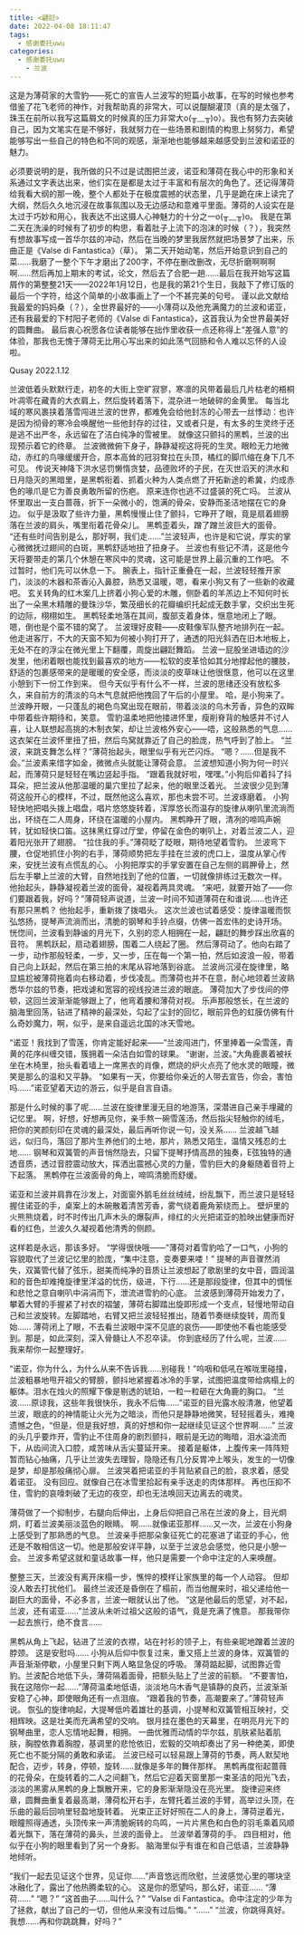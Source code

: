 ```yaml
---
title: <翩跹>
date: 2022-04-08 18:11:47
tags:
  - 感谢委托uwu
categories:
  - 感谢委托uwu
    - 兰波
---
```

这是为薄荷家的大雪豹——死亡的宣告人兰波写的短篇小故事，在写的时候也参考借鉴了花飞老师的神作，对我帮助真的非常大，可以说醍醐灌顶（真的是太强了，珠玉在前所以我写这篇屑文的时候真的压力非常大o(╥﹏╥)o）。我也有努力去突破自己，因为文笔实在是不够好，我就努力在一些场景和剧情的构思上努努力，希望能够写出一些自己的特色和不同的观感，渐渐地也能够越来越感受到兰波和诺亚的魅力。
<!-- more -->
必须要说明的是，我所做的只不过是试图把兰波，诺亚和薄荷在我心中的形象和关系通过文字表达出来，他们实在是都是太过于丰富和有层次的角色了。还记得薄荷给我看大纲的那一晚，整个人都处于在极度震撼的状态里，几乎是跪在床上读完了大纲，然后久久地沉浸在故事氛围以及无边感动和意难平里面。薄荷的人设实在是太过于巧妙和用心，我表达不出这摄人心神魅力的十分之一o(╥﹏╥)o。
我是在第二天在洗澡的时候有了初步的构思，看着肚子上流下的泡沫的时候（？），我突然有想故事写成一首华尔兹的冲动，然后在当晚的梦里我居然就把场景梦了出来，乐曲正是《Valse di Fantastica》（草）。
第二天开始动笔，然后开始意识到自己的菜……我磨了一整个下午才磨出了200字，不停在删改删改，无尽折磨啊啊啊啊……然后再加上期末的考试，论文，然后去了合肥一趟……最后在我开始写这篇屑作的第整整21天——2022年1月12日，也是我的第21个生日，我敲下了修订版的最后一个字符，给这个简单的小故事画上了一个不甚完美的句号。
谨以此文献给我最爱的妈妈桑（？），全世界最好的——小薄荷以及他充满魔力的兰波和诺亚，还有我最爱的下村阳子老师的《Valse di Fantastica》，这首我认为全世界最美好的圆舞曲。
最后衷心祝愿各位读者能够在拙作里收获一点还称得上“差强人意”的体验，那我也无愧于薄荷无比用心写出来的如此荡气回肠和令人难以忘怀的人设啦。


Qusay
2022.1.12


兰波低着头默默行走，初冬的大街上空旷寂寥，寒凛的风带着最后几片枯老的梧桐叶凋零在藏青的大衣肩上，然后旋转着落下，混杂进一地破碎的金黄里。
每当北域的寒风裹挟着落雪闯进兰波的世界，都难免会给他封冻的心带去一丝悸动：也许是因为彻骨的寒冷会唤醒他一些他封存的过往，又或者只是，有太多的生灵终于还是逃不出严冬，永远留在了洁白纯净的雪被里。
就像这只颤抖的黑鹎，兰波的出现预示着它的终章。
兰波微微俯下身子，静静凝视这将死的生灵。眼睑无力地微动，赤红的鸟喙缓缓开合，原本高耸的冠羽耷拉在头顶，橘红的脚爪缩在身下几不可见。
传说天神降下洪水惩罚懒惰贪婪，品德败坏的子民，在灭世滔天的洪水和日月隐灭的黑暗里，是黑鹎衔着、抓着火种为人类点燃了开拓新途的希冀，灼成赤色的喙爪是它为善良勇敢所留的伤疤。
原来连你也逃不过盛装的死亡吗。
兰波从怀里取出一支白蔷薇，折下一朵微小的，饱满的骨朵，安静而圣洁地摆在它的身边。
似乎是汲取了些许力量，黑鹎慢慢止住了颤抖，它睁开了眼，竟是扇着翅膀落在兰波的肩头，嘴里衔着花骨朵儿。
黑鹎歪着头，蹭了蹭兰波巨大的面骨。
“还有些时间告别是么，那好啊，我们走……”兰波轻声，也许是和它说，厚实的掌心微微抚过翅间的白斑，黑鹎舒适地扭了扭身子。
兰波也有些记不清，这是他今天将要带走的第几个休憩在寒风中的灵魂，这可能是世界上最沉重的工作吧。
不过暂时，他们先可以休息一下。
腕表上，指针正重叠在一起，兰波轻轻推开家门，淡淡的木器和茶香沁入鼻腔，熟悉又温暖，嗯，看来小狗又有了一些新的收藏吧。
玄关转角的红木案几上挤着小狗心爱的木雕，侧卧着的羊羔边上不知何时长出了一朵黑木精雕的曼珠沙华，繁茂细长的花瓣编织托起成无数手掌，交织出生死的边际，栩栩如生。
黑鹎轻柔地落在其间，腹部支着身体，惬意地闭上了眼。
嗯，倒也是个蛮不错的窝了。
兰波理好皮鞋——皮鞋像军队整齐地排列在一起。
他走进客厅，不大的天窗不知为何被小狗打开了，通透的阳光斜洒在旧木地板上，无处不在的浮尘在微光里上下翻覆，周旋出翩跹舞蹈。
兰波一屁股坐进墙边的沙发里，他闭着眼也能找到最喜欢的地方——松软的皮革恰如其分地撑起他的腰肢，舒适的包裹感带来的是暖暖的安全感，而淡淡的皮草味让他很惬意，他可以在这里小憩到下一份工作到来。
但今天似乎有什么不一样，兰波的思绪还没有放松多久，来自前方的清淡的乌木气息就把他拽回了午后的小屋里。
哈，是小狗来了。
兰波睁开眼，一只蓬乱的褐色鸟窝出现在眼前，带着淡淡的乌木芳香，异色的双眸中带着些许期待和，笑意。
雪豹温柔地把他搂进怀里，瘦削脊背的触感并不讨人喜，让人联想起高挑的木制衣架，却让兰波格外安心——唔，这般熟悉的气息……
这衣架在兰波怀里扭了扭，然后鸟窝就靠近了自己的脸庞，热气呼到了脸上。
“兰波，来跳支舞怎么样？”薄荷抬起头，眼里似乎有光芒闪烁。
“嗯？……但是我不会。”兰波素来惜字如金，微微点头就能让薄荷会意。
兰波想知道小狗为何一时兴起，而薄荷只是轻轻在嘴边竖起手指。
“跟着我就好啦，嘿嘿。”小狗后仰着抖了抖耳朵，把兰波从他那温暖的巢穴里拉了起来，他的眼里泛着光。
兰波很少见到薄荷这般开心的模样，不过，既然他这么喜欢，那也未尝不可。兰波琢磨着。
小狗轻快地把唱头拨上唱盘，唱片悠悠旋转着，浑厚悠长而温存的旋律从喇叭里流淌而出，环绕在二人周身，环绕在温暖的小屋内。
黑鹎睁开了眼，清冽的啼鸣声婉转，犹如轻快口笛。这抹黑红穿过厅堂，停留在金色的喇叭上，对着兰波二人，迎着阳光张开了翅膀。
“拉住我的手。”薄荷眨了眨眼，期待地望着雪豹。
兰波弯下腰，仓促地抓住小狗的右手，薄荷顺势把左手挂在兰波的虎口上，温度从掌心传来，安抚兰波有点慌乱的心。
小狗把厚实的手掌安置在自己左侧的肩胛骨上，然后左手攀上兰波的大臂，自然地找到了他的位置，一切就像排练过无数次一样。
他抬起头，静静凝视着兰波的面骨，凝视着两具灵魂。
“来吧，就要开始了——你们要跟着我，好吗？”薄荷轻声说道，兰波一时间不知道薄荷在和谁说……也许还有那只黑鹎？
他抬起手，重新拨了拨唱头。
这次兰波也试着感受：旋律温暖而恢弘悠扬，提琴声流淌而出，清脆的钢琴和手铃点缀，仿佛一首宏伟的史诗开场。
恍惚间，兰波看到静谧的月光下，久别的恋人相拥在一起，翩跹的舞步踩出欣喜的音符。
黑鹎跃起，扇动着翅膀，围着二人绕起了圈。
然后薄荷动了。他向右踏了一步，动作那般轻柔，一步，又一步，压在每一个第一拍，然后如波浪一般，带着自己向上跃起，然后在第三拍的末尾从容地落到谷底。
兰波尚沉浸在旋律里，略显尴尬被薄荷拖着向右移动着，步伐凌乱。而薄荷也并不在意，耐心地领着兰波熟悉华尔兹的节奏，把戏谑和宽容的视线投进兰波的眼底。
薄荷加大了步伐间的停顿，这回兰波渐渐能够跟上了，他弯着腰和薄荷对视。
乐声那般悠长，在兰波的脑海里回荡，钻进了精神的最深处，勾起了尘封的回忆，眼前异色的虹膜仿佛有什么奇妙魔力，啊，似乎，是来自遥远北国的冰天雪地。

“诺亚！我找到了雪莲，你肯定能好起来——”兰波闯进门，怀里捧着一朵雪莲，青黄的花序纠缠交错，簇拥着一朵洁白如雪的球果。
“谢谢，兰波。”大角鹿裹着被袄坐在木椅里，抬头看着墙上一席黑衣的肖像，燃烧的炉火点亮了他水灵的眼瞳，微笑是那么的温和又平静。
“如果有一天，你要给你亲近的人带去宣告，你会，害怕吗……”诺亚望着天边的游云，似乎是自言自语。

那是什么时候的事了呢……兰波在旋律里漫无目的地游荡，深潜进自己亲手埋藏的记忆里。
啊，好想，好想再见你，亲手熬一碗雪莲汤，然后指尖轻触你的绒毛，把你的笑颜刻印在灵魂的最深处，最后再听你说一句，没关系……
兰波越飞越远，似归鸟，落回了那片生养他们的土地，那片，熟悉又陌生，温情又残忍的土地……
钢琴和双簧管的声音悄然隐去，只留下提琴抒情高昂的独奏，E弦独特的通透音质，透过音腔震动放大，挥洒出震撼心灵的力量，雪豹巨大的身躯随着音符上下起落。
黑鹎停在兰波面骨的角上，啼鸣清脆而舒缓。

诺亚和兰波并肩靠在沙发上，对面窗外鹅毛丝丝绒绒，纷乱飘下，而兰波只是轻轻握住诺亚的手，桌案上的木碗散着清苦芳香，雾气绕着鹿角萦绕而上。
壁炉里的火熊熊烧着，时不时传出几声木头的爆裂声，绯红的火光把诺亚的脸映出健康而好看的红色，兰波久久凝视着他清秀的侧颜。

这样若是永远，那该多好。
“学得很快哦——”薄荷对着雪豹哈了一口气，小狗的容貌取代了兰波记忆里的脸庞，“集中注意，变奏要来喽！”
提琴的声音骤然消失，双簧管代替了弦乐，甜美而纯净的音质让兰波想起了歌剧里的女中音，圆润温和的音色却难掩旋律里洋溢的忧伤，级进，下行……还是那段旋律，但其中的惆怅和悲怆之意自喇叭中涓涓而下，泄流进雪豹的心底。
兰波感到薄荷开始发力了，攀着大臂的手握紧了衬衣的褶皱，薄荷右脚踏出旋即形成一个支点，轻慢地带动自己和兰波旋转。左脚踏地，右臂又把兰波轻轻推出，随着节奏继续旋转，周而复始……
薄荷闭上了眼，不去看兰波眼中深不见底的哀伤——即使他不看也能感受到。那是，如此深刻，深入骨髓让人不忍卒读。
你到底经历了什么呢，兰波……我来帮你一起整理好。

“诺亚，你为什么，为什么从来不告诉我……别碰我！”呜咽和低吼在喉咙里碰撞，兰波粗暴地甩开祖父的臂膀，颤抖地紧握着冰冷的手掌，试图把温度带给病榻上的躯体。泪水在烛火的照耀下像是剔透的琥珀，一粒一粒砸在大角鹿的胸口。
“兰波……原谅我，这些年我很快乐，我永不后悔……”诺亚的目光露水般清澈，他望着兰波，眼底的的神情能让火光为之暗淡，而他只是静静地微笑，轻轻摇着头，难掩遗憾之色，“但是，但是我好想，真的好想和你一起继续见证这个世界啊……”
兰波的头几乎要炸开，雪豹止不住周身的剧烈颤抖，眼前是无边的晦暗，泪水溢流而下，从齿间流入口腔，咸苦味从舌尖蔓延开来。
接着是躯体，上腹传来一阵阵短暂而钻心抽痛，几乎让兰波失去理智，隐隐还有几分反胃冲上喉头，发生的一切像是梦，却是那般痛彻心扉。
兰波哭着把诺亚的手背贴紧自己的脸，哀求着，感受着诺亚。
没有回应。就像自己在冰雪里拾起有亲手送走的肉体那样。
再也压抑不住，雪豹的哀嚎刺破了无边的夜空，却也无法唤回天边离去的魂灵。

薄荷做了一个抑制步，右腿向后伸出，上身后仰把自己吊在兰波的身上，目光炯炯，盯着兰波美丽淡蓝色的眼睛。
啊……就像诺亚那样……又一次，兰波在小狗身上感受到了那熟悉的气息。
兰波亲手把那朵象征死亡的花塞进了诺亚的手心，他还是不敢相信这一切。他是那般安详平静，以至于兰波总会感觉，他只是小憩一会。
兰波多希望这就和童话故事一样，他只是需要一个命中注定的人来唤醒。

整整三天，兰波没有离开床榻一步，憔悴的模样让家族里的每一个人动容。
但却没人敢去打扰他们。
最终兰波还是昏倒在了榻前，而当他醒来时，祖父递给他一副巨大的面骨，不必多言，兰波一眼就认出了他。
“这是他最后的愿望，对不起，兰波，还有诺亚……”兰波从未听过祖父这般的语气，竟是充满了愧意。
那我带你一起去旅行，绝不食言……

黑鹎从角上飞起，钻进了兰波的衣襟，站在衬衫的领子上，有些亲昵地蹭着兰波的脖颈。
这是安慰吗……
小狗从后仰中恢复过来，重又搭上兰波的身体，双簧管的声音渐渐停歇，小屋里只剩下两人略显急促的呼吸。
薄荷踮起脚，试图靠近雪豹。兰波配合地低下头，薄荷隔着面骨，把额头贴上了兰波的前额。
“不要害怕，我在这陪你一起……”薄荷温柔地低语，淡淡地乌木香气是镇静的良药，兰波渐渐安稳了心神，即使眼角还有一点泪痕。
“跟着我的节奏，高潮要来了。”薄荷轻声说。
恢弘的旋律响起，大提琴低吟着雄壮的基调，小提琴和双簧管相互映衬，交相辉映。这是壮美而充满希望的交响。
银月挂在墨色的天幕里，在明亮月光下的钢琴曲里，恋人忘情地起舞，相拥。
一曲优雅而动情的华尔兹，肌肤紧贴着肌肤，胸膛依靠着胸膛，基调里的悲怆依旧，宏毅的交响却奏出了另一种绝美，即使死亡也不能分隔的勇敢和承诺。
兰波已经可以轻易跟上薄荷的节奏，两人默契地配合，迈步，转身，停顿，旋转……就像是多年的舞伴那样。
黑鹎再度衔起蔷薇的花骨朵，在旋转着的二人之间翻飞，然后它迎着天窗里那一束圣洁的阳光飞去，淡淡的黑雾从黑鹎的身上飘散开来，它的身影渐渐隐没在亮光里。
旋律迎来终章，圆舞曲重复着最高潮，薄荷松开右手，左臂托着兰波的手臂，高举过头顶，在乐曲的最后回响里轻盈地旋转着。
光束正正好好照在二人的身上，薄荷逆着光，眼瞳照得通透，头顶传来一声清脆婉转的鸟鸣，一片片黑色和白色的羽毛乘着风顺着光飘下，落在薄荷的鼻头，兰波的面骨上。
兰波举着薄荷的手。
四目相对，他似乎在小狗的眼里看到了另一个身影。
脑海里似乎有谁在和自己低语，兰波静静地倾听。

“我们一起去见证这个世界，见证你……”声音悠远而欣慰，兰波感觉心里的哪块坚冰融化了，露出了他热腾柔软的心。
这是你的愿望吗，那么好，诺亚……
“薄荷……”
“嗯？”
“这首曲子……叫什么？”
“Valse di Fantastica。命中注定的少年为了拯救，献出了自己的一切，但他从来没有过后悔。”
“……”
“兰波，你跳得真好。我想……再和你跳跳舞，好吗？”